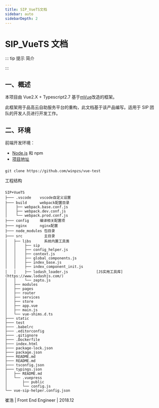 ```yaml
---
title: SIP_VueTS文档
sidebar: auto
sidebarDepth: 2
---
```


# SIP_VueTS 文档

::: tip 提示
简介

:::

## 一、概述

本项目由 Vue2.X + Typescript2.7 基于[mVue](http://dev.bingocc.com/mvue/)改造的框架。

此框架用于品高云自助服务平台的重构，此文档基于该产品编写。适用于 SIP 团队的开发人员进行开发工作。

## 二、环境

前端开发环境：

- [Node.js](https://nodejs.org/en/) 和 npm
- [项目地址](https://github.com/winpzs/vue-test)

###

    git clone https://github.com/winpzs/vue-test

工程结构

###

    SIP+VueTS
    ├─── .vscode    vscode自定义设置
    ├─── build      webpack配置目录
    │    ├── webpack.base.conf.js
    │    ├── webpack.dev.conf.js
    │    └── webpack.prod.conf.js
    ├─── config     编译相关配置项
    ├─── nginx      nginx配置
    ├─── node_modules 包目录
    ├─── src          主目录
    │   ├── libs      系统内置工具类
    │   │    ├── sip    
    │   │    ├── config_helper.js
    │   │    ├── context.js
    │   │    ├── global_components.js
    │   │    ├── index_base.js
    │   │    ├── index_component_init.js      
    │   │    ├── lodash_loader.js             [JS实用工具库](https://www.lodashjs.com/) 
    │   │    └── zepto.js
    │   ├── modules    
    │   ├── pages
    │   ├── router
    │   ├── services
    │   ├── store
    │   ├── app.vue
    │   ├── main.js         
    │   └── vue-shims.d.ts
    ├─── static
    ├─── test
    ├─── .babelrc
    ├─── .editorconfig
    ├─── .gitignore
    ├─── .Dockerfile
    ├─── index.html
    ├─── package-lock.json
    ├─── package.json
    ├─── README.md
    ├─── README.md
    ├─── tsconfig.json
    ├─── typings.json
    │   ├── README.md
    │   └── .vuepress
    │       ├── public
    │       └── config.js
    └── vue-sip-helper.config.json

崔浩 | Front End Engineer | 2018.12
